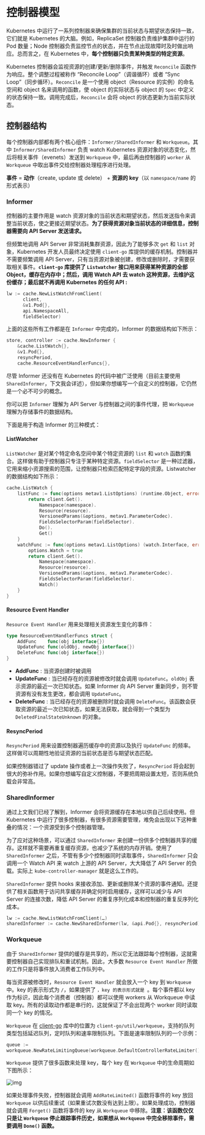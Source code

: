 # 控制器模型

Kubernetes 中运行了一系列控制器来确保集群的当前状态与期望状态保持一致，它们就是 Kubernetes 的大脑。例如，ReplicaSet 控制器负责维护集群中运行的 Pod 数量；Node 控制器负责监控节点的状态，并在节点出现故障时及时做出响应。总而言之，在 Kubernetes 中，**每个控制器只负责某种类型的特定资源**。

Kubernetes 控制器会监视资源的创建/更新/删除事件，并触发 `Reconcile` 函数作为响应。整个调整过程被称作 “Reconcile Loop”（调谐循环）或者 “Sync Loop”（同步循环）。`Reconcile` 是一个使用 object（Resource 的实例）的命名空间和 object 名来调用的函数，使 object 的实际状态与 object 的 `Spec` 中定义的状态保持一致。调用完成后，`Reconcile` 会将 object 的状态更新为当前实际状态。

## 控制器结构

每个控制器内部都有两个核心组件：`Informer/SharedInformer` 和 `Workqueue`。其中 `Informer/SharedInformer` 负责 watch Kubernetes 资源对象的状态变化，然后将相关事件（evenets）发送到 `Workqueue` 中，最后再由控制器的 `worker` 从 `Workqueue` 中取出事件交给控制器处理程序进行处理。

**事件** = **动作**（create, update 或 delete） + **资源的 key**（以 `namespace/name` 的形式表示）

### Informer

控制器的主要作用是 watch 资源对象的当前状态和期望状态，然后发送指令来调整当前状态，使之更接近期望状态。**为了获得资源对象当前状态的详细信息，控制器需要向 API Server 发送请求。**

但频繁地调用 API Server 非常消耗集群资源，因此为了能够多次 `get` 和 `list` 对象，Kubernetes 开发人员最终决定使用 `client-go` 库提供的缓存机制。控制器并不需要频繁调用 API Server，只有当资源对象被创建，修改或删除时，才需要获取相关事件。**`client-go` 库提供了 `Listwatcher` 接口用来获得某种资源的全部 Object，缓存在内存中；然后，调用 Watch API 去 watch 这种资源，去维护这份缓存；最后就不再调用 Kubernetes 的任何 API :**

```go
lw := cache.NewListWatchFromClient(
      client,
      &v1.Pod{},
      api.NamespaceAll,
      fieldSelector)
```



上面的这些所有工作都是在 `Informer` 中完成的，Informer 的数据结构如下所示：

```go
store, controller := cache.NewInformer {
	&cache.ListWatch{},
	&v1.Pod{},
	resyncPeriod,
	cache.ResourceEventHandlerFuncs{},
```



尽管 Informer 还没有在 Kubernetes 的代码中被广泛使用（目前主要使用 `SharedInformer`，下文我会详述），但如果你想编写一个自定义的控制器，它仍然是一个必不可少的概念。

你可以把 `Informer` 理解为 API Server 与控制器之间的事件代理，把 `Workqueue` 理解为存储事件的数据结构。

下面是用于构造 Informer 的三种模式：

#### ListWatcher

`ListWatcher` 是对某个特定命名空间中某个特定资源的 `list` 和 `watch` 函数的集合。这样做有助于控制器只专注于某种特定资源。`fieldSelector` 是一种过滤器，它用来缩小资源搜索的范围，让控制器只检索匹配特定字段的资源。Listwatcher 的数据结构如下所示：

```go
cache.ListWatch {
	listFunc := func(options metav1.ListOptions) (runtime.Object, error) {
		return client.Get().
			Namespace(namespace).
			Resource(resource).
			VersionedParams(&options, metav1.ParameterCodec).
			FieldsSelectorParam(fieldSelector).
			Do().
			Get()
	}
	watchFunc := func(options metav1.ListOptions) (watch.Interface, error) {
		options.Watch = true
		return client.Get().
			Namespace(namespace).
			Resource(resource).
			VersionedParams(&options, metav1.ParameterCodec).
			FieldsSelectorParam(fieldSelector).
			Watch()
	}
}
```



#### Resource Event Handler

`Resource Event Handler` 用来处理相关资源发生变化的事件：

```go
type ResourceEventHandlerFuncs struct {
	AddFunc    func(obj interface{})
	UpdateFunc func(oldObj, newObj interface{})
	DeleteFunc func(obj interface{})
}
```



- **AddFunc** : 当资源创建时被调用
- **UpdateFunc** : 当已经存在的资源被修改时就会调用 `UpdateFunc`。`oldObj` 表示资源的最近一次已知状态。如果 Informer 向 API Server 重新同步，则不管资源有没有发生更改，都会调用 `UpdateFunc`。
- **DeleteFunc** : 当已经存在的资源被删除时就会调用 `DeleteFunc`。该函数会获取资源的最近一次已知状态，如果无法获取，就会得到一个类型为 `DeletedFinalStateUnknown` 的对象。

#### ResyncPeriod

`ResyncPeriod` 用来设置控制器遍历缓存中的资源以及执行 `UpdateFunc` 的频率。这样做可以周期性地验证资源的当前状态是否与期望状态匹配。

如果控制器错过了 update 操作或者上一次操作失败了，`ResyncPeriod` 将会起到很大的弥补作用。如果你想编写自定义控制器，不要把周期设置太短，否则系统负载会非常高。

### SharedInformer

通过上文我们已经了解到，Informer 会将资源缓存在本地以供自己后续使用。但 Kubernetes 中运行了很多控制器，有很多资源需要管理，难免会出现以下这种重叠的情况：一个资源受到多个控制器管理。

为了应对这种场景，可以通过 `SharedInformer` 来创建一份供多个控制器共享的缓存。这样就不需要再重复缓存资源，也减少了系统的内存开销。使用了 `SharedInformer` 之后，不管有多少个控制器同时读取事件，`SharedInformer` 只会调用一个 Watch API 来 watch 上游的 API Server，大大降低了 API Server 的负载。实际上 `kube-controller-manager` 就是这么工作的。

`SharedInformer` 提供 hooks 来接收添加、更新或删除某个资源的事件通知。还提供了相关函数用于访问共享缓存并确定何时启用缓存，这样可以减少与 API Server 的连接次数，降低 API Server 的重复序列化成本和控制器的重复反序列化成本。

```go
lw := cache.NewListWatchFromClient(…)
sharedInformer := cache.NewSharedInformer(lw, &api.Pod{}, resyncPeriod)
```



### Workqueue

由于 `SharedInformer` 提供的缓存是共享的，所以它无法跟踪每个控制器，这就需要控制器自己实现排队和重试机制。因此，大多数 `Resource Event Handler` 所做的工作只是将事件放入消费者工作队列中。

每当资源被修改时，`Resource Event Handler` 就会放入一个 key 到 `Workqueue` 中。key 的表示形式为 `/`，如果提供了 ``，key 的表示形式就是 ``。每个事件都以 key 作为标识，因此每个消费者（控制器）都可以使用 workers 从 Workqueue 中读取 key。所有的读取动作都是串行的，这就保证了不会出现两个 worker 同时读取同一个 key 的情况。

`Workqueue` 在 [client-go](https://github.com/kubernetes/client-go) 库中的位置为 `client-go/util/workqueue`，支持的队列类型包括延迟队列，定时队列和速率限制队列。下面是速率限制队列的一个示例：

```go
queue :=
workqueue.NewRateLimitingQueue(workqueue.DefaultControllerRateLimiter())
```



`Workqueue` 提供了很多函数来处理 key，每个 key 在 `Workqueue` 中的生命周期如下图所示：

![img](https://hugo-picture.oss-cn-beijing.aliyuncs.com/images/eENdLY.jpg)

如果处理事件失败，控制器就会调用 `AddRateLimited()` 函数将事件的 key 放回 `Workqueue` 以供后续重试（如果重试次数没有达到上限）。如果处理成功，控制器就会调用 `Forget()` 函数将事件的 key 从 `Workqueue` 中移除。**注意：该函数仅仅只是让 `Workqueue` 停止跟踪事件历史，如果想从 `Workqueue` 中完全移除事件，需要调用 `Done()` 函数。**